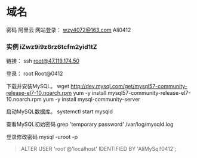 # 域名
密码
阿里云 网站登录：
wzy4072@163.com
Ali0412

### 实例 iZwz9i9z6rz6tcfm2yid1tZ 
链接：
ssh root@47.119.174.50

登录：
root Root@0412

下载并安装MySQL。 
wget http://dev.mysql.com/get/mysql57-community-release-el7-10.noarch.rpm
yum -y install mysql57-community-release-el7-10.noarch.rpm
yum -y install mysql-community-server

启动MySQL数据库。
systemctl start mysqld

查看MySQL初始密码
grep 'temporary password' /var/log/mysqld.log

登录修改密码
mysql -uroot -p
> ALTER USER 'root'@'localhost' IDENTIFIED BY 'AliMySql!0412';